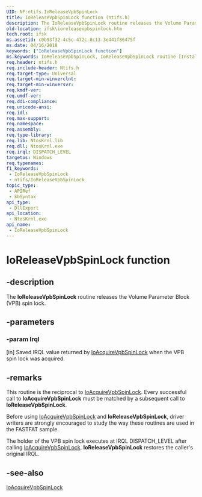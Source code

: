 ```yaml
---
UID: NF:ntifs.IoReleaseVpbSpinLock
title: IoReleaseVpbSpinLock function (ntifs.h)
description: The IoReleaseVpbSpinLock routine releases the Volume Parameter Block (VPB) spin lock.
old-location: ifsk\ioreleasevpbspinlock.htm
tech.root: ifsk
ms.assetid: c0b93f32-4c5c-472c-8c13-3e441f86475f
ms.date: 04/16/2018
keywords: ["IoReleaseVpbSpinLock function"]
ms.keywords: IoReleaseVpbSpinLock, IoReleaseVpbSpinLock routine [Installable File System Drivers], ifsk.ioreleasevpbspinlock, ioref_6ccdef5f-9874-4e93-8d91-a05b80d5cecf.xml, ntifs/IoReleaseVpbSpinLock
req.header: ntifs.h
req.include-header: Ntifs.h
req.target-type: Universal
req.target-min-winverclnt: 
req.target-min-winversvr: 
req.kmdf-ver: 
req.umdf-ver: 
req.ddi-compliance: 
req.unicode-ansi: 
req.idl: 
req.max-support: 
req.namespace: 
req.assembly: 
req.type-library: 
req.lib: NtosKrnl.lib
req.dll: NtosKrnl.exe
req.irql: DISPATCH_LEVEL
targetos: Windows
req.typenames: 
f1_keywords:
 - IoReleaseVpbSpinLock
 - ntifs/IoReleaseVpbSpinLock
topic_type:
 - APIRef
 - kbSyntax
api_type:
 - DllExport
api_location:
 - NtosKrnl.exe
api_name:
 - IoReleaseVpbSpinLock
---
```


# IoReleaseVpbSpinLock function


## -description

The <b>IoReleaseVpbSpinLock</b> routine releases the Volume Parameter Block (VPB) spin lock.

## -parameters

### -param Irql 

[in]
Saved IRQL value returned by <a href="/windows-hardware/drivers/ddi/ntifs/nf-ntifs-ioacquirevpbspinlock">IoAcquireVpbSpinLock</a> when the VPB spin lock was acquired.

## -remarks

This routine is the reciprocal to <a href="/windows-hardware/drivers/ddi/ntifs/nf-ntifs-ioacquirevpbspinlock">IoAcquireVpbSpinLock</a>. Every successful call to <b>IoAcquireVpbSpinLock</b> must be matched by a subsequent call to <b>IoReleaseVpbSpinLock</b>. 

Before using <a href="/windows-hardware/drivers/ddi/ntifs/nf-ntifs-ioacquirevpbspinlock">IoAcquireVpbSpinLock</a> and <b>IoReleaseVpbSpinLock</b>, driver writers are strongly encouraged to study the way these routines are used in the FASTFAT sample. 

The holder of the VPB spin lock executes at IRQL DISPATCH_LEVEL after calling <a href="/windows-hardware/drivers/ddi/ntifs/nf-ntifs-ioacquirevpbspinlock">IoAcquireVpbSpinLock</a>. <b>IoReleaseVpbSpinLock</b> restores the caller's original IRQL.

## -see-also

<a href="/windows-hardware/drivers/ddi/ntifs/nf-ntifs-ioacquirevpbspinlock">IoAcquireVpbSpinLock</a>